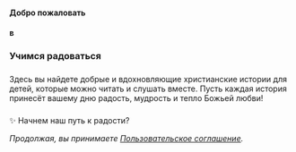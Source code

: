 #### Добро пожаловать
#### в
### Учимся радоваться
###
###

Здесь вы найдете добрые и вдохновляющие христианские истории для детей, которые можно читать и слушать вместе. Пусть каждая история принесёт вашему дню радость, мудрость и тепло Божьей любви!

###

✨ Начнем наш путь к радости?
 
*Продолжая, вы принимаете [Пользовательское соглашение](user_agreement_ru.md).*

